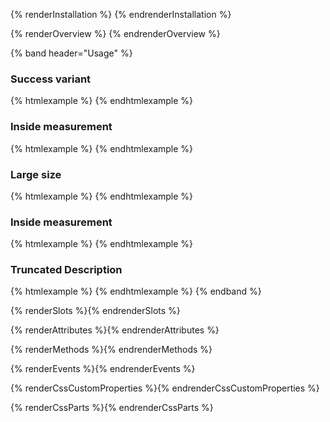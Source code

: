{% renderInstallation %} {% endrenderInstallation %}

{% renderOverview %}
    <pf-progress title="Default" value="33"></pf-progress>
{% endrenderOverview %}

{% band header="Usage" %}

   ### Success variant
   {% htmlexample %}
    <pf-progress variant="success" value="50"></pf-progress>
   {% endhtmlexample %}

   ### Inside measurement
   {% htmlexample %}
    <pf-progress value="24" measure-location="inside"></pf-progress>
   {% endhtmlexample %}

   ### Large size
   {% htmlexample %}
    <pf-progress value="24" size="lg"></pf-progress>
   {% endhtmlexample %}

   ### Inside measurement
   {% htmlexample %}
    <pf-progress value="24" measure-location="inside"></pf-progress>
   {% endhtmlexample %}

   ### Truncated Description
   {% htmlexample %}
    <pf-progress
        value="29"
        description-truncated
        description="Very very very very very very very very very very very long description which should be truncated if it does not fit onto one line above the progress bar"
    ></pf-progress>
   {% endhtmlexample %}
{% endband %}

{% renderSlots %}{% endrenderSlots %}

{% renderAttributes %}{% endrenderAttributes %}

{% renderMethods %}{% endrenderMethods %}

{% renderEvents %}{% endrenderEvents %}

{% renderCssCustomProperties %}{% endrenderCssCustomProperties %}

{% renderCssParts %}{% endrenderCssParts %}

